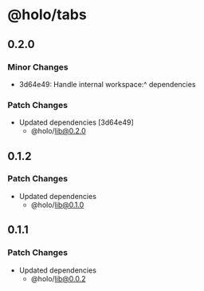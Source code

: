 # @holo/tabs

## 0.2.0

### Minor Changes

- 3d64e49: Handle internal workspace:^ dependencies

### Patch Changes

- Updated dependencies [3d64e49]
  - @holo/lib@0.2.0

## 0.1.2

### Patch Changes

- Updated dependencies
  - @holo/lib@0.1.0

## 0.1.1

### Patch Changes

- Updated dependencies
  - @holo/lib@0.0.2
